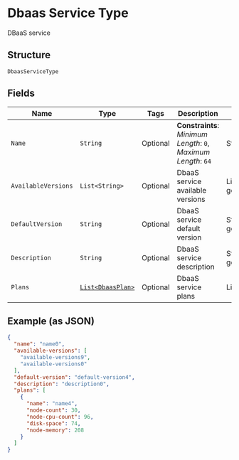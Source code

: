 
# Dbaas Service Type

DBaaS service

## Structure

`DbaasServiceType`

## Fields

| Name | Type | Tags | Description | Getter | Setter |
|  --- | --- | --- | --- | --- | --- |
| `Name` | `String` | Optional | **Constraints**: *Minimum Length*: `0`, *Maximum Length*: `64` | String getName() | setName(String name) |
| `AvailableVersions` | `List<String>` | Optional | DbaaS service available versions | List<String> getAvailableVersions() | setAvailableVersions(List<String> availableVersions) |
| `DefaultVersion` | `String` | Optional | DbaaS service default version | String getDefaultVersion() | setDefaultVersion(String defaultVersion) |
| `Description` | `String` | Optional | DbaaS service description | String getDescription() | setDescription(String description) |
| `Plans` | [`List<DbaasPlan>`](../../doc/models/dbaas-plan.md) | Optional | DbaaS service plans | List<DbaasPlan> getPlans() | setPlans(List<DbaasPlan> plans) |

## Example (as JSON)

```json
{
  "name": "name0",
  "available-versions": [
    "available-versions9",
    "available-versions0"
  ],
  "default-version": "default-version4",
  "description": "description0",
  "plans": [
    {
      "name": "name4",
      "node-count": 30,
      "node-cpu-count": 96,
      "disk-space": 74,
      "node-memory": 208
    }
  ]
}
```

